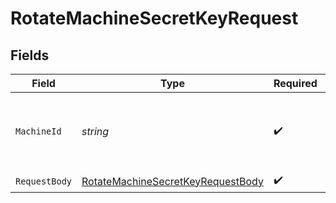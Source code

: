 # RotateMachineSecretKeyRequest


## Fields

| Field                                                                                             | Type                                                                                              | Required                                                                                          | Description                                                                                       |
| ------------------------------------------------------------------------------------------------- | ------------------------------------------------------------------------------------------------- | ------------------------------------------------------------------------------------------------- | ------------------------------------------------------------------------------------------------- |
| `MachineId`                                                                                       | *string*                                                                                          | :heavy_check_mark:                                                                                | The ID of the machine to rotate the secret key for                                                |
| `RequestBody`                                                                                     | [RotateMachineSecretKeyRequestBody](../../Models/Operations/RotateMachineSecretKeyRequestBody.md) | :heavy_check_mark:                                                                                | N/A                                                                                               |